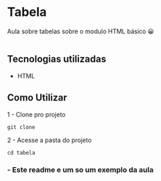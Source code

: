 # Tabela
Aula sobre tabelas sobre o modulo HTML básico 😀

[<img src="" alt="">](https://Google.com)

## Tecnologias utilizadas

- HTML

## Como Utilizar
1 - Clone pro projeto
```
git clone
```

2 - Acesse a pasta do projeto
```
cd tabela
```

### - Este readme e um so um exemplo da aula 